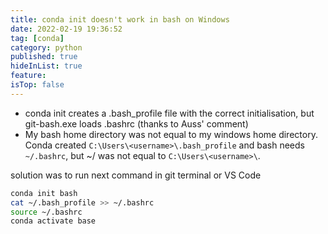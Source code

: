 ```yaml
---
title: conda init doesn't work in bash on Windows
date: 2022-02-19 19:36:52
tag: [conda]
category: python
published: true
hideInList: true
feature:
isTop: false
---
```


- conda init creates a .bash_profile file with the correct initialisation, but git-bash.exe loads .bashrc (thanks to Auss' comment)
- My bash home directory was not equal to my windows home directory. Conda created `C:\Users\<username>\.bash_profile` and bash needs `~/.bashrc`, but ~/ was not equal to `C:\Users\<username>\`.

solution was to run next command in git terminal or VS Code

```bash
conda init bash
cat ~/.bash_profile >> ~/.bashrc
source ~/.bashrc
conda activate base
```
